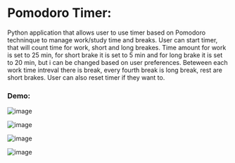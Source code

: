 # Pomodoro Timer:
Python application that allows user to use timer based on Pomodoro techninque to manage work/study time and breaks.
User can start timer, that will count time for work, short and long breakes. Time amount for work is set to 25 min, for short brake it is set to 5 min and for long brake it is set to 20 min, but i can be changed based on user preferences. Beteween each work time intreval there is break, every fourth break is long break, rest are short brakes. User can also reset timer if they want to.

### Demo:
![image](https://github.com/Qubav/Pomodoro_Timer/assets/124883831/af65542f-8324-4937-8456-4f88eb8c4df7)

![image](https://github.com/Qubav/Pomodoro_Timer/assets/124883831/35e8dba9-aecc-48cd-b09e-6a8b31bb7f92)

![image](https://github.com/Qubav/Pomodoro_Timer/assets/124883831/8e8015b6-f72c-4cee-86fc-e9d43dc462a7)

![image](https://github.com/Qubav/Pomodoro_Timer/assets/124883831/95404212-09b3-4c2d-b8d5-83847bbfed79)
